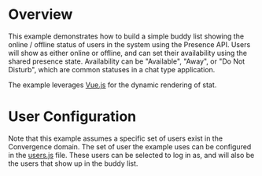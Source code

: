 # Overview

This example demonstrates how to build a simple buddy list showing the online / offline status of users in the system using the Presence API. Users will show as either online or offline, and can set their availability using the shared presence state. Availability can be "Available", "Away", or "Do Not Disturb", which are common statuses in a chat type application.

The example leverages [Vue.js](https://vuejs.org/) for the dynamic rendering of stat.

# User Configuration
Note that this example assumes a specific set of users exist in the Convergence domain. The set of user the example uses can be configured in the [users.js](users.js) file. These users can be selected to log in as, and will also be the users that show up in the buddy list.
